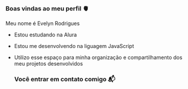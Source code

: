 ### Boas vindas ao meu perfil 🫀

Meu nome é Evelyn Rodrigues 

- Estou estudando na Alura
- Estou me desenvolvendo na liguagem JavaScript
- Utilizo esse espaço para minha organização e compartilhamento dos meu projetos desenvolvidos

  ### Você entrar em contato comigo 📬
